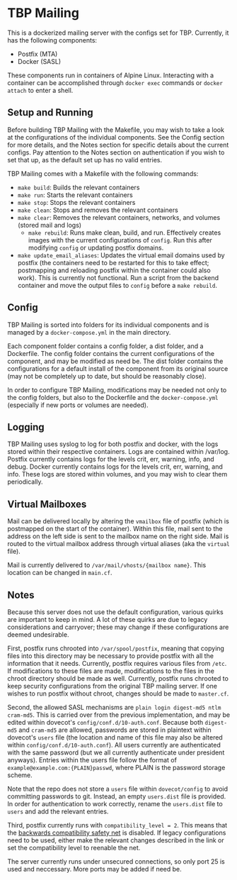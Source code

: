 # TBP Mailing

This is a dockerized mailing server with the configs set for TBP. Currently, it has the following components:

  * Postfix (MTA)
  * Docker  (SASL)
  
These components run in containers of Alpine Linux. Interacting with a container can be accomplished through `docker exec` commands or `docker attach` to enter a shell.
  
## Setup and Running

Before building TBP Mailing with the Makefile, you may wish to take a look at the configurations of the individual components. See the Config section for more details, and the Notes section for specific details about the current configs. Pay attention to the Notes section on authentication if you wish to set that up, as the default set up has no valid entries.

TBP Mailing comes with a Makefile with the following commands:

  * `make build`: Builds the relevant containers
  * `make run`: Starts the relevant containers
  * `make stop`: Stops the relevant containers
  * `make clean`: Stops and removes the relevant containers
  * `make clear`: Removes the relevant containers, networks, and volumes (stored mail and logs)
	* `make rebuild`: Runs make clean, build, and run. Effectively creates images with the current configurations of `config`. Run this after modifying `config` or updating postfix domains.
  * `make update_email_aliases`: Updates the virtual email domains used by postfix (the containers need to be restarted for this to take effect; postmapping and reloading postfix within the container could also work). This is currently not functional. Run a script from the backend container and move the output files to `config` before a `make rebuild`.
  
## Config

TBP Mailing is sorted into folders for its individual components and is managed by a `docker-compose.yml` in the main directory. 

Each component folder contains a config folder, a dist folder, and a Dockerfile. The config folder contains the current configurations of the component, and may be modified as need be. The dist folder contains the configurations for a default install of the component from its original source (may not be completely up to date, but should be reasonably close). 

In order to configure TBP Mailing, modifications may be needed not only to the config folders, but also to the Dockerfile and the `docker-compose.yml` (especially if new ports or volumes are needed).

## Logging

TBP Mailing uses syslog to log for both postfix and docker, with the logs stored within their respective containers. Logs are contained within /var/log. Postfix currently contains logs for the levels crit, err, warning, info, and debug. Docker currently contains logs for the levels crit, err, warning, and info. These logs are stored within volumes, and you may wish to clear them periodically.

## Virtual Mailboxes

Mail can be delivered locally by altering the `vmailbox` file of postfix (which is postmapped on the start of the container). Within this file, mail sent to the address on the left side is sent to the mailbox name on the right side. Mail is routed to the virtual mailbox address through virtual aliases (aka the `virtual` file). 

Mail is currently delivered to `/var/mail/vhosts/{mailbox name}`. This location can be changed in `main.cf`. 

## Notes

Because this server does not use the default configuration, various quirks are important to keep in mind. A lot of these quirks are due to legacy considerations and carryover; these may change if these configurations are deemed undesirable.

First, postfix runs chrooted into `/var/spool/postfix`, meaning that copying files into this directory may be necessary to provide postfix with all the information that it needs. Currently, postfix requires various files from `/etc`. If modifications to these files are made, modifications to the files in the chroot directory should be made as well. Currently, postfix runs chrooted to keep security configurations from the original TBP mailing server. If one wishes to run postfix without chroot, changes should be made to `master.cf`.

Second, the allowed SASL mechanisms are `plain login digest-md5 ntlm cram-md5`. This is carried over from the previous implementation, and may be edited within dovecot's `config/conf.d/10-auth.conf`. Because both `digest-md5` and `cram-md5` are allowed, passwords are stored in plaintext within dovecot's `users` file (the location and name of this file may also be altered within `config/conf.d/10-auth.conf`). All users currently are authenticated with the same password (but we all currently authenticate under president anyways). Entries within the users file follow the format of `example@example.com:{PLAIN}passwd`, where PLAIN is the password storage scheme.

Note that the repo does not store a `users` file within `dovecot/config` to avoid committing passwords to git. Instead, an empty `users.dist` file is provided. In order for authentication to work correctly, rename the `users.dist` file to `users` and add the relevant entries.

Third, postfix currently runs with `compatibility_level = 2`. This means that the [backwards compatibility safety net](http://www.postfix.org/COMPATIBILITY_README.html) is disabled. If legacy configurations need to be used, either make the relevant changes described in the link or set the compatibility level to reenable the net.

The server currently runs under unsecured connections, so only port 25 is used and neccessary. More ports may be added if need be. 
  
